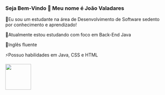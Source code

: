 ### Seja Bem-Vindo 👋 Meu nome é João Valadares

🔭Eu sou um estudante na área de Desenvolvimento de Software sedento por conhecimento e aprendizado!

🌱Atualmente estou estudando com foco em Back-End Java

💬Inglês fluente

⚡Possuo habilidades em Java, CSS e HTML

<img height="80em" src="https://github-readme-stats.vercel.app/api/top-langs/?username=joao-valadares&layout=compact&langs_count=7&theme=dracula"/>

<!--
**joao-valadares/joao-valadares** is a ✨ _special_ ✨ repository because its `README.md` (this file) appears on your GitHub profile.

Here are some ideas to get you started:

- 🔭 I’m currently working on ...
- 🌱 I’m currently learning ...
- 👯 I’m looking to collaborate on ...
- 🤔 I’m looking for help with ...
- 💬 Ask me about ...
- 📫 How to reach me: ...
- 😄 Pronouns: ...
- ⚡ Fun fact: ...
-->
